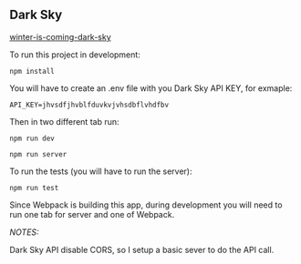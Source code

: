 ## Dark Sky

 [winter-is-coming-dark-sky](https://winter-is-coming-dark-sky.herokuapp.com/)


To run this project in development:

`` npm install ``

You will have to create an .env file with you Dark Sky API KEY, for exmaple:

`` API_KEY=jhvsdfjhvblfduvkvjvhsdbflvhdfbv ``

Then in two different tab run:

`` npm run dev ``

`` npm run server ``

To run the tests (you will have to run the server):

`` npm run test  ``

Since Webpack is building this app, during development you will need to run one tab for server and one of Webpack.


*NOTES:*

Dark Sky API disable CORS, so I setup a basic sever to do the API call.

